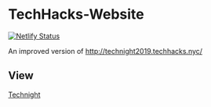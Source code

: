 # TechHacks-Website
[![Netlify Status](https://api.netlify.com/api/v1/badges/a17e59c9-b747-41d1-84dc-36d6035ae8f6/deploy-status)](https://app.netlify.com/sites/technight/deploys)

An improved version of http://technight2019.techhacks.nyc/
## View
[Technight](https://technight.com)
